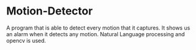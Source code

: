# Motion-Detector
A program that is able to detect every motion that it captures. It shows us an alarm when it detects any motion.
Natural Language processing and opencv is used.
